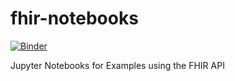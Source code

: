 # fhir-notebooks

[![Binder](https://mybinder.org/badge_logo.svg)](https://mybinder.org/v2/gh/hot-fhir/fhir-notebooks/master)

Jupyter Notebooks for Examples using the FHIR API


